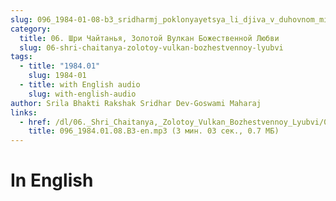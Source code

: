 ```yaml
---
slug: 096_1984-01-08-b3_sridharmj_poklonyayetsya_li_djiva_v_duhovnom_mire_krishne_i_gaurange_odnovremenno
category:
  title: 06. Шри Чайтанья, Золотой Вулкан Божественной Любви
  slug: 06-shri-chaitanya-zolotoy-vulkan-bozhestvennoy-lyubvi
tags:
  - title: "1984.01"
    slug: 1984-01
  - title: with English audio
    slug: with-english-audio
author: Srila Bhakti Rakshak Sridhar Dev-Goswami Maharaj
links:
  - href: /dl/06._Shri_Chaitanya,_Zolotoy_Vulkan_Bozhestvennoy_Lyubvi/096_1984.01.08.B3-en.mp3
    title: 096_1984.01.08.B3-en.mp3 (3 мин. 03 сек., 0.7 МБ)
---
```


# In English

